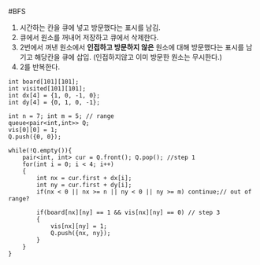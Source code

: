 #BFS
1. 시간하는 칸을 큐에 넣고 방문했다는 표시를 남김.
2. 큐에서 원소를 꺼내어 저장하고 큐에서 삭제한다.
3. 2번에서 꺼낸 원소에서 **인접하고 방문하지 않은** 원소에 대해 방문했다는 표시를 남기고 해당칸을 큐에 삽입. (인접하지않고 이미 방문한 원소는 무시한다.)
4. 2를 반복한다.

```
int board[101][101];
int visited[101][101];
int dx[4] = {1, 0, -1, 0};
int dy[4] = {0, 1, 0, -1};

int n = 7; int m = 5; // range
queue<pair<int,int>> Q;
vis[0][0] = 1;
Q.push({0, 0});

while(!Q.empty()){
    pair<int, int> cur = Q.front(); Q.pop(); //step 1
    for(int i = 0; i < 4; i++)
    {
        int nx = cur.first + dx[i];
        int ny = cur.first + dy[i];
        if(nx < 0 || nx >= n || ny < 0 || ny >= m) continue;// out of range?

        if(board[nx][ny] == 1 && vis[nx][ny] == 0) // step 3
        {
            vis[nx][ny] = 1; 
            Q.push({nx, ny});
        } 
    } 
}